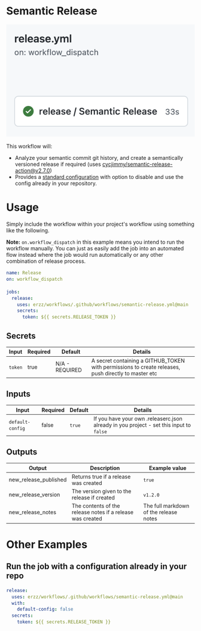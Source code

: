 # Semantic Release

![Semantic-Release Workflow](/media/semantic-release.png)

This workflow will:

- Analyze your semantic commit git history, and create a semantically versioned release if required (uses [cycjimmy/semantic-release-action@v2.7.0](https://github.com/cycjimmy/semantic-release-action))
- Provides a [standard configuration](/.github/workflows/semantic-release-config.json) with option to disable and use the config already in your repository.

# Usage

Simply include the workflow within your project's workflow using something like the following.

**Note:** `on.workflow_dispatch` in this example means you intend to run the workflow manually. You can just as easily add the job into an automated flow instead where the job would run automatically or any other combination of release process.

```yaml
name: Release
on: workflow_dispatch

jobs:
  release:
    uses: erzz/workflows/.github/workflows/semantic-release.yml@main
    secrets:
      token: ${{ secrets.RELEASE_TOKEN }}
```

## Secrets

| Input   | Required | Default        | Details                                                                                             |
| ------- | -------- | -------------- | --------------------------------------------------------------------------------------------------- |
| `token` | true     | N/A - REQUIRED | A secret containing a GITHUB_TOKEN with permissions to create releases, push directly to master etc |

## Inputs

| Input            | Required | Default | Details                                                                                 |
| ---------------- | -------- | ------- | --------------------------------------------------------------------------------------- |
| `default-config` | false    | `true`  | If you have your own .releaserc.json already in you project - set this input to `false` |

## Outputs

| Output                | Description                                                | Example value                          |
| --------------------- | ---------------------------------------------------------- | -------------------------------------- |
| new_release_published | Returns true if a release was created                      | `true`                                 |
| new_release_version   | The version given to the release if created                | `v1.2.0`                               |
| new_release_notes     | The contents of the release notes if a release was created | The full markdown of the release notes |

# Other Examples

## Run the job with a configuration already in your repo

```yaml
release:
  uses: erzz/workflows/.github/workflows/semantic-release.yml@main
  with:
    default-config: false
  secrets:
    token: ${{ secrets.RELEASE_TOKEN }}
```
